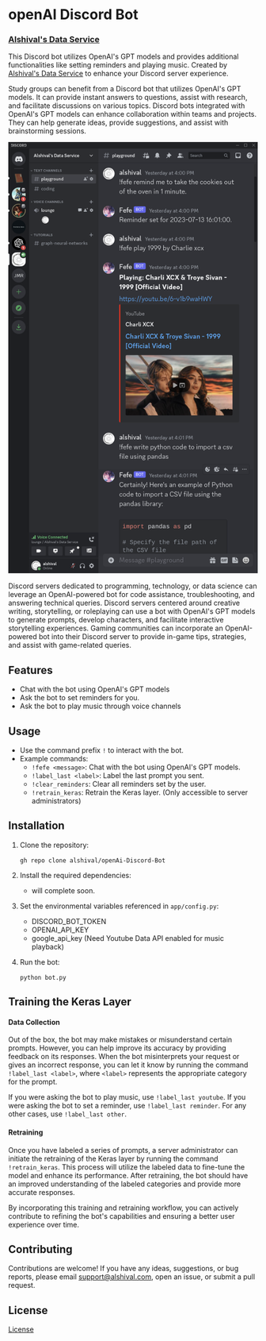 
#  openAI Discord Bot 
### [Alshival's Data Service](https://alshival.com)

This Discord bot utilizes OpenAI's GPT models and provides additional functionalities like setting reminders and playing music. Created by [Alshival's Data Service](https://alshival.com) to enhance your Discord server experience.

Study groups can benefit from a Discord bot that utilizes OpenAI's GPT models. It can provide instant answers to questions, assist with research, and facilitate discussions on various topics. Discord bots integrated with OpenAI's GPT models can enhance collaboration within teams and projects. They can help generate ideas, provide suggestions, and assist with brainstorming sessions.

<img src="https://github.com/alshival/openAI-Discord-Bot/blob/main/app/Screenshot%202023-07-14%205.20.08%20PM.png?raw=True" alt="Image Description">

Discord servers dedicated to programming, technology, or data science can leverage an OpenAI-powered bot for code assistance, troubleshooting, and answering technical queries. Discord servers centered around creative writing, storytelling, or roleplaying can use a bot with OpenAI's GPT models to generate prompts, develop characters, and facilitate interactive storytelling experiences. Gaming communities can incorporate an OpenAI-powered bot into their Discord server to provide in-game tips, strategies, and assist with game-related queries.

## Features

- Chat with the bot using OpenAI's GPT models
- Ask the bot to set reminders for you.
- Ask the bot to play music through voice channels

## Usage

- Use the command prefix `!` to interact with the bot.
- Example commands:
  - `!fefe <message>`: Chat with the bot using OpenAI's GPT models.
  - `!label_last <label>`: Label the last prompt you sent.
  - `!clear_reminders`: Clear all reminders set by the user.
  - `!retrain_keras`: Retrain the Keras layer. (Only accessible to server administrators)

## Installation

1. Clone the repository:

   ```shell
   gh repo clone alshival/openAi-Discord-Bot
   ```

2. Install the required dependencies:
     - will complete soon.

4. Set the environmental variables referenced in `app/config.py`:

   - DISCORD_BOT_TOKEN
   - OPENAI_API_KEY
   - google_api_key (Need Youtube Data API enabled for music playback)

5. Run the bot:

   ```shell
   python bot.py
   ```

## Training the Keras Layer

#### Data Collection
Out of the box, the bot may make mistakes or misunderstand certain prompts. However, you can help improve its accuracy by providing feedback on its responses. When the bot misinterprets your request or gives an incorrect response, you can let it know by running the command `!label_last <label>`, where `<label>` represents the appropriate category for the prompt.

If you were asking the bot to play music, use `!label_last youtube`.
If you were asking the bot to set a reminder, use `!label_last reminder`.
For any other cases, use `!label_last other`.

#### Retraining

Once you have labeled a series of prompts, a server administrator can initiate the retraining of the Keras layer by running the command `!retrain_keras`. This process will utilize the labeled data to fine-tune the model and enhance its performance. After retraining, the bot should have an improved understanding of the labeled categories and provide more accurate responses.

By incorporating this training and retraining workflow, you can actively contribute to refining the bot's capabilities and ensuring a better user experience over time.
## Contributing

Contributions are welcome! If you have any ideas, suggestions, or bug reports, please email [support@alshival.com](mailto:support@alshival.com?subject=openAI%20Discord%20Bot), open an issue, or submit a pull request.

## License

[License](LICENSE)

